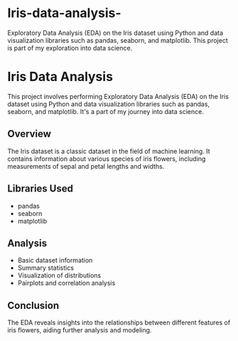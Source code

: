 # Iris-data-analysis-
Exploratory Data Analysis (EDA) on the Iris dataset using Python and data visualization libraries such as pandas, seaborn, and matplotlib. This project is part of my exploration into data science.

# Iris Data Analysis

This project involves performing Exploratory Data Analysis (EDA) on the Iris dataset using Python and data visualization libraries such as pandas, seaborn, and matplotlib. It's a part of my journey into data science.

## Overview
The Iris dataset is a classic dataset in the field of machine learning. It contains information about various species of iris flowers, including measurements of sepal and petal lengths and widths.

## Libraries Used
- pandas
- seaborn
- matplotlib

## Analysis
- Basic dataset information
- Summary statistics
- Visualization of distributions
- Pairplots and correlation analysis

## Conclusion
The EDA reveals insights into the relationships between different features of iris flowers, aiding further analysis and modeling.

